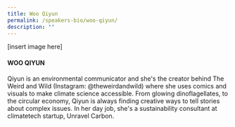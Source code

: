 ```yaml
---
title: Woo Qiyun
permalink: /speakers-bio/woo-qiyun/
description: ""
---
```


[insert image here]

#### WOO QIYUN

Qiyun is an environmental communicator and she's the creator behind The Weird and Wild (Instagram: @theweirdandwild) where she uses comics and visuals to make climate science accessible. From glowing dinoflagellates, to the circular economy, Qiyun is always finding creative ways to tell stories about complex issues. In her day job, she's a sustainability consultant at climatetech startup, Unravel Carbon.